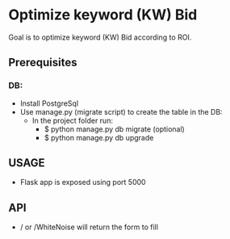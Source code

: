 # Optimize keyword (KW) Bid

Goal is to optimize keyword (KW) Bid according to ROI.

## Prerequisites

### DB:
  * Install PostgreSql
  * Use manage.py (migrate script) to create the table in the DB:
     * In the project folder run:
       * $ python manage.py db migrate (optional)
       * $ python manage.py db upgrade

## USAGE
  * Flask app is exposed using port 5000

## API
  * / or /WhiteNoise will return the form to fill
